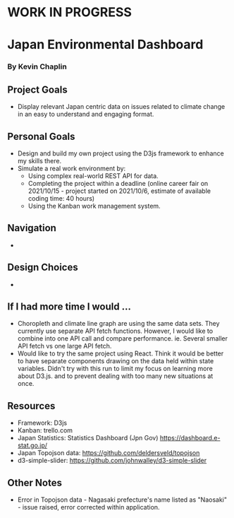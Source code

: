 # WORK IN PROGRESS

# Japan Environmental Dashboard
### By Kevin Chaplin

## Project Goals
- Display relevant Japan centric data on issues related to climate change in an easy to understand and engaging format.

## Personal Goals
- Design and build my own project using the D3js framework to enhance my skills there.
- Simulate a real work environment by:
  - Using complex real-world REST API for data.
  - Completing the project within a deadline (online career fair on 2021/10/15 - project started on 2021/10/6, estimate of available coding time: 40 hours)
  - Using the Kanban work management system.

## Navigation
-

## Design Choices
-

## If I had more time I would ...
- Choropleth and climate line graph are using the same data sets. They currently use separate API fetch functions. However, I would like to combine into one API call and compare performance. ie. Several smaller API fetch vs one large API fetch.
- Would like to try the same project using React. Think it would be better to have separate components drawing on the data held within state variables. Didn't try with this run to limit my focus on learning more about D3.js. and to prevent dealing with too many new situations at once.

## Resources
- Framework: D3js
- Kanban: trello.com
- Japan Statistics: Statistics Dashboard (Jpn Gov) https://dashboard.e-stat.go.jp/
- Japan Topojson data: https://github.com/deldersveld/topojson
- d3-simple-slider: https://github.com/johnwalley/d3-simple-slider

## Other Notes
- Error in Topojson data - Nagasaki prefecture's name listed as "Naosaki" - issue raised, error corrected within application.
